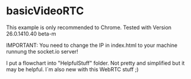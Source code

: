 basicVideoRTC
=============

This example is only recommended to Chrome.
Tested with Version 26.0.1410.40 beta-m


IMPORTANT: You need to change the IP in index.html to your machine runnung the socket.io server!

I put a flowchart into "HelpfulStuff" folder. Not pretty and simplified but it may be helpful.
I´m also new with this WebRTC stuff ;)

